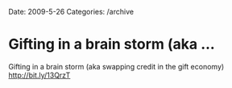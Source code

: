 Date: 2009-5-26
Categories: /archive

# Gifting in a brain storm (aka ...

Gifting in a brain storm (aka swapping credit in the gift economy) <a href="http://bit.ly/13QrzT" rel="nofollow">http://bit.ly/13QrzT</a>
